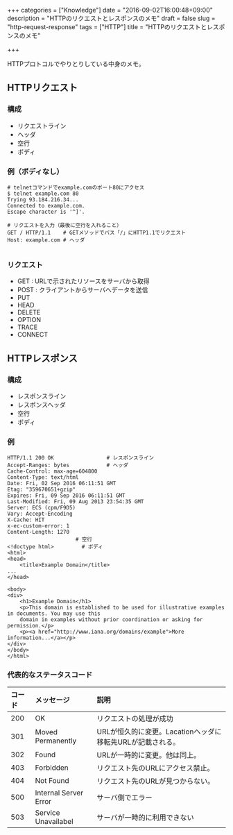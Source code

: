 +++
categories = ["Knowledge"]
date = "2016-09-02T16:00:48+09:00"
description = "HTTPのリクエストとレスポンスのメモ"
draft = false
slug = "http-request-response"
tags = ["HTTP"]
title = "HTTPのリクエストとレスポンスのメモ"

+++

HTTPプロトコルでやりとりしている中身のメモ。

## HTTPリクエスト
### 構成
- リクエストライン
- ヘッダ
- 空行
- ボディ

### 例（ボディなし）
```@bash
# telnetコマンドでexample.comのポート80にアクセス
$ telnet example.com 80
Trying 93.184.216.34...
Connected to example.com.
Escape character is '^]'.

# リクエストを入力（最後に空行を入れること）
GET / HTTP/1.1    # GETメソッドでパス「/」にHTTP1.1でリクエスト
Host: example.com # ヘッダ


```

### リクエスト
- GET     : URLで示されたリソースをサーバから取得
- POST  : クライアントからサーバへデータを送信
- PUT
- HEAD
- DELETE
- OPTION
- TRACE
- CONNECT


## HTTPレスポンス
### 構成
- レスポンスライン
- レスポンスヘッダ
- 空行
- ボディ

### 例
```@bash
HTTP/1.1 200 OK                 # レスポンスライン
Accept-Ranges: bytes            # ヘッダ
Cache-Control: max-age=604800
Content-Type: text/html
Date: Fri, 02 Sep 2016 06:11:51 GMT
Etag: "359670651+gzip"
Expires: Fri, 09 Sep 2016 06:11:51 GMT
Last-Modified: Fri, 09 Aug 2013 23:54:35 GMT
Server: ECS (cpm/F9D5)
Vary: Accept-Encoding
X-Cache: HIT
x-ec-custom-error: 1
Content-Length: 1270
                      # 空行
<!doctype html>         # ボディ
<html>
<head>
    <title>Example Domain</title>
...
</head>

<body>
<div>
    <h1>Example Domain</h1>
    <p>This domain is established to be used for illustrative examples in documents. You may use this
    domain in examples without prior coordination or asking for permission.</p>
    <p><a href="http://www.iana.org/domains/example">More information...</a></p>
</div>
</body>
</html>
```

### 代表的なステータスコード
| コード | メッセージ            | 説明                                                       |
|:-------|:----------------------|:-----------------------------------------------------------|
| 200    | OK                    | リクエストの処理が成功                                     |
| 301    | Moved Permanently     | URLが恒久的に変更。Lacationヘッダに移転先URLが記載される。 |
| 302    | Found                 | URLが一時的に変更。他は同上。                              |
| 403    | Forbidden             | リクエスト先のURLにアクセス禁止。                          |
| 404    | Not Found             | リクエスト先のURLが見つからない。                          |
| 500    | Internal Server Error | サーバ側でエラー                                           |
| 503    | Service Unavailabel   | サーバが一時的に利用できない                               |
